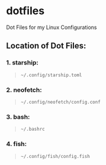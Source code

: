 # dotfiles

Dot Files for my Linux Configurations

## Location of Dot Files:

### 1. starship:

>     ~/.config/starship.toml

### 2. neofetch:

>     ~/.config/neofetch/config.conf

### 3. bash:

>     ~/.bashrc

### 4. fish:

>     ~/.config/fish/config.fish
